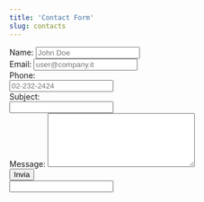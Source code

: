 ```yaml
---
title: 'Contact Form'
slug: contacts
---
```


<div class="col_half"> 
    <div class="form-widget">
        <div class="form-result"></div>
        <form class="row" id="template-contactform" action="/canvas/include/form.php" method="post" enctype="multipart/form-data" novalidate="novalidate">
            <div class="form-process"></div>
            <div class="col-4 form-group">
                <label>Name:</label>
                <input type="text" name="template-contactform-nome" id="template-contactform-name" class="form-control required" value="" placeholder="John Doe">
            </div>
            <div class="col-4 form-group">
                <label>Email:</label>
                <input type="email" name="template-contactform-email" id="template-contactform-email" class="form-control required" value="" placeholder="user@company.it">
            </div>
            <div class="col-4 form-group">
                <label>Phone:</label><br>
                <input type="text" name="template-contactform-telefono" id="template-contactform-phone" class="form-control required" value="" placeholder="02-232-2424">
            </div>
            <div class="w-100"></div>
            <div class="col_full form-group">
                <label>Subject:</label><br>
                <input type="text" name="template-contactform-oggetto" id="template-contactform-object" class="form-control" value="" >
            </div>
            <div class="col_full form-group">
                <label>Message:</label>
                <textarea class="required form-control" id="template-contactform-message" name="template-contactform-message" rows="6" cols="30"></textarea>
            </div>
            <div class="col_full">
                <button type="submit" name="template-contactform-submit" class="button button-3d nomargin">Invia</button>
            </div>
            <div class="col_full hidden">
				<input type="text" id="template-contactform-botcheck" name="template-contactform-botcheck" value="" class="form-control" />
			</div>
			<!-- Form Settings -->
            <input type="hidden" name="replyto" value="template-contactform-email">
			<input type="hidden" name="autoresponder" value="true">
			<input type="hidden" name="prefix" value="template-contactform-">
			<input type="hidden" name="subject" value="New message from site">
			<input type="hidden" name="ar_message" value="We have received your Message and will get back to you shortly. Meanwhile, check our Website: http://www.drisaldi.it <br><br>Thank You">
			<input type="hidden" name="ar_subject" value="Thank You for your Email">
			<input type="hidden" name="ar_title" value="Thank You">
			<input type="hidden" name="ar_footer" value="Copyright Drisaldi">
        </form>
    </div>
</div>
<div class="col_half col_last"><div id="mapid" style="height: 300px;width:100%;"></div></div>
